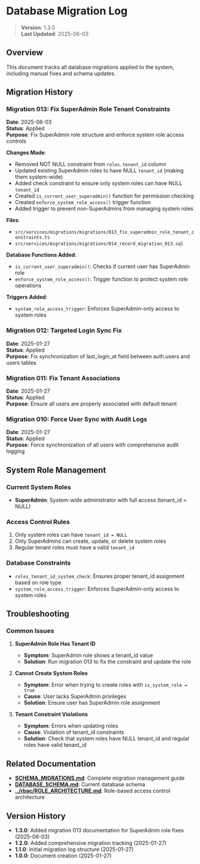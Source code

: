 
# Database Migration Log

> **Version**: 1.3.0  
> **Last Updated**: 2025-06-03

## Overview

This document tracks all database migrations applied to the system, including manual fixes and schema updates.

## Migration History

### Migration 013: Fix SuperAdmin Role Tenant Constraints
**Date**: 2025-06-03  
**Status**: Applied  
**Purpose**: Fix SuperAdmin role structure and enforce system role access controls

**Changes Made**:
- Removed NOT NULL constraint from `roles.tenant_id` column
- Updated existing SuperAdmin roles to have NULL `tenant_id` (making them system-wide)
- Added check constraint to ensure only system roles can have NULL `tenant_id`
- Created `is_current_user_superadmin()` function for permission checking
- Created `enforce_system_role_access()` trigger function
- Added trigger to prevent non-SuperAdmins from managing system roles

**Files**:
- `src/services/migrations/migrations/013_fix_superadmin_role_tenant_constraints.ts`
- `src/services/migrations/migrations/014_record_migration_013.sql`

**Database Functions Added**:
- `is_current_user_superadmin()`: Checks if current user has SuperAdmin role
- `enforce_system_role_access()`: Trigger function to protect system role operations

**Triggers Added**:
- `system_role_access_trigger`: Enforces SuperAdmin-only access to system roles

### Migration 012: Targeted Login Sync Fix
**Date**: 2025-01-27  
**Status**: Applied  
**Purpose**: Fix synchronization of last_login_at field between auth.users and users tables

### Migration 011: Fix Tenant Associations
**Date**: 2025-01-27  
**Status**: Applied  
**Purpose**: Ensure all users are properly associated with default tenant

### Migration 010: Force User Sync with Audit Logs
**Date**: 2025-01-27  
**Status**: Applied  
**Purpose**: Force synchronization of all users with comprehensive audit logging

## System Role Management

### Current System Roles
- **SuperAdmin**: System-wide administrator with full access (tenant_id = NULL)

### Access Control Rules
1. Only system roles can have `tenant_id = NULL`
2. Only SuperAdmins can create, update, or delete system roles
3. Regular tenant roles must have a valid `tenant_id`

### Database Constraints
- `roles_tenant_id_system_check`: Ensures proper tenant_id assignment based on role type
- `system_role_access_trigger`: Enforces SuperAdmin-only access to system roles

## Troubleshooting

### Common Issues

1. **SuperAdmin Role Has Tenant ID**
   - **Symptom**: SuperAdmin role shows a tenant_id value
   - **Solution**: Run migration 013 to fix the constraint and update the role

2. **Cannot Create System Roles**
   - **Symptom**: Error when trying to create roles with `is_system_role = true`
   - **Cause**: User lacks SuperAdmin privileges
   - **Solution**: Ensure user has SuperAdmin role assignment

3. **Tenant Constraint Violations**
   - **Symptom**: Errors when updating roles
   - **Cause**: Violation of tenant_id constraints
   - **Solution**: Check that system roles have NULL tenant_id and regular roles have valid tenant_id

## Related Documentation

- **[SCHEMA_MIGRATIONS.md](SCHEMA_MIGRATIONS.md)**: Complete migration management guide
- **[DATABASE_SCHEMA.md](DATABASE_SCHEMA.md)**: Current database schema
- **[../rbac/ROLE_ARCHITECTURE.md](../rbac/ROLE_ARCHITECTURE.md)**: Role-based access control architecture

## Version History

- **1.3.0**: Added migration 013 documentation for SuperAdmin role fixes (2025-06-03)
- **1.2.0**: Added comprehensive migration tracking (2025-01-27)
- **1.1.0**: Initial migration log structure (2025-01-27)
- **1.0.0**: Document creation (2025-01-27)
